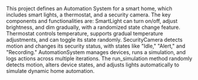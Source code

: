 This project defines an Automation System for a smart home, which includes smart lights, a thermostat, and a security camera.
The key components and functionalities are:
SmartLight can turn on/off, adjust brightness, and dim gradually, with a randomized state change feature.
Thermostat controls temperature, supports gradual temperature adjustments, and can toggle its state randomly.
SecurityCamera detects motion and changes its security status, with states like "Idle," "Alert," and "Recording."
AutomationSystem manages devices, runs a simulation, and logs actions across multiple iterations.
The run_simulation method randomly detects motion, alters device states, and adjusts lights automatically to simulate dynamic home automation.
